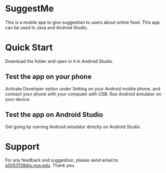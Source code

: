 # SuggestMe
This is a mobile app to give suggestion to users about online food. This app can be used in Java and Android Studio. 

# Quick Start
Download the folder and open in it in Android Studio. 

## Test the app on your phone
Activate Developer option under Setting on your Android mobile phone, and connect your phone with your computer with USB. Run Android simulator on your device.

## Test the app on Android Studio
Get going by running Android simulator directly on Android Studio.

# Support
For any feedback and suggestion, please send email to e0053139@u.nus.edu. Thank you.
